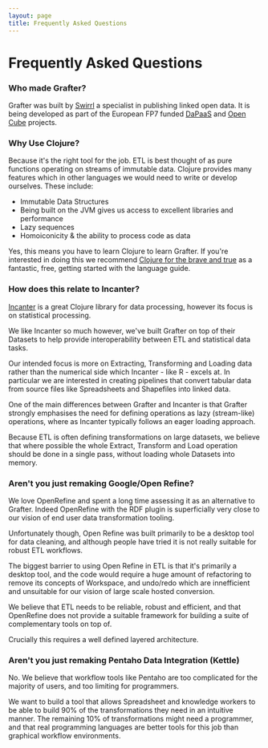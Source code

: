 ```yaml
---
layout: page
title: Frequently Asked Questions
---
```


# Frequently Asked Questions

### Who made Grafter?

Grafter was built by [Swirrl](http://swirrl.com/) a specialist in
publishing linked open data.  It is being developed as part of the
European FP7 funded [DaPaaS](http://project.dapaas.eu/) and
[Open Cube](http://www.opencube-project.eu/) projects.

### Why Use Clojure?

Because it's the right tool for the job.  ETL is best thought of as
pure functions operating on streams of immutable data.  Clojure
provides many features which in other languages we would need to write
or develop ourselves.  These include:

- Immutable Data Structures
- Being built on the JVM gives us access to excellent libraries and
  performance
- Lazy sequences
- Homoiconicity & the ability to process code as data

Yes, this means you have to learn Clojure to learn Grafter.  If you're
interested in doing this we recommend
[Clojure for the brave and true](http://www.braveclojure.com/) as a
fantastic, free, getting started with the language guide.

### How does this relate to Incanter?

[Incanter](http://incanter.org/) is a great Clojure library for data
processing, however its focus is on statistical processing.

We like Incanter so much however, we've built Grafter on top of their
Datasets to help provide interoperability between ETL and statistical
data tasks.

Our intended focus is more on Extracting, Transforming and Loading
data rather than the numerical side which Incanter - like R - excels at.
In particular we are interested in creating pipelines that convert
tabular data from source files like Spreadsheets and Shapefiles into
linked data.

One of the main differences between Grafter and Incanter is that
Grafter strongly emphasises the need for defining operations as lazy
(stream-like) operations, where as Incanter typically follows an eager
loading approach.

Because ETL is often defining transformations on large datasets, we
believe that where possible the whole Extract, Transform and Load
operation should be done in a single pass, without loading whole
Datasets into memory.

### Aren't you just remaking Google/Open Refine?

We love OpenRefine and spent a long time assessing it as an
alternative to Grafter.  Indeed OpenRefine with the RDF plugin is
superficially very close to our vision of end user data transformation
tooling.

Unfortunately though, Open Refine was built primarily to be a desktop
tool for data cleaning, and although people have tried it is not really
suitable for robust ETL workflows.

The biggest barrier to using Open Refine in ETL is that it's primarily
a desktop tool, and the code would require a huge amount of
refactoring to remove its concepts of Workspace, and undo/redo which
are innefficient and unsuitable for our vision of large scale hosted
conversion.

We believe that ETL needs to be reliable, robust and efficient, and
that OpenRefine does not provide a suitable framework for building a suite
of complementary tools on top of.

Crucially this requires a well defined layered architecture.

### Aren't you just remaking Pentaho Data Integration (Kettle)

No.  We believe that workflow tools like Pentaho are too complicated
for the majority of users, and too limiting for programmers.

We want to build a tool that allows Spreadsheet and knowledge workers
to be able to build 90% of the transformations they need in an
intuitive manner.  The remaining 10% of transformations might need a
programmer, and that real programming languages are better tools for
this job than graphical workflow environments.

